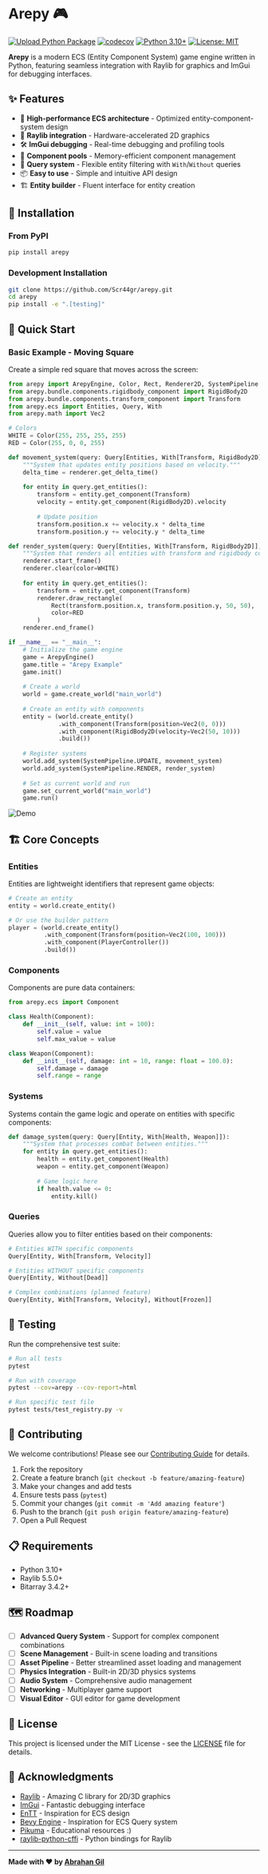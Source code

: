 # Arepy 🎮

[![Upload Python Package](https://github.com/Scr44gr/arepy/actions/workflows/python-publish.yml/badge.svg)](https://github.com/Scr44gr/arepy/actions/workflows/python-publish.yml)
[![codecov](https://codecov.io/gh/Scr44gr/arepy/branch/main/graph/badge.svg)](https://codecov.io/gh/Scr44gr/arepy)
[![Python 3.10+](https://img.shields.io/badge/python-3.10+-blue.svg)](https://www.python.org/downloads/)
[![License: MIT](https://img.shields.io/badge/License-MIT-yellow.svg)](https://opensource.org/licenses/MIT)

**Arepy** is a modern ECS (Entity Component System) game engine written in Python, featuring seamless integration with Raylib for graphics and ImGui for debugging interfaces.

## ✨ Features

- 🚀 **High-performance ECS architecture** - Optimized entity-component-system design
- 🎨 **Raylib integration** - Hardware-accelerated 2D graphics
- 🛠️ **ImGui debugging** - Real-time debugging and profiling tools
- 🔧 **Component pools** - Memory-efficient component management
- 🎯 **Query system** - Flexible entity filtering with `With`/`Without` queries
- 📦 **Easy to use** - Simple and intuitive API design
- 🏗️ **Entity builder** - Fluent interface for entity creation

## 📖 Installation

### From PyPI
```bash
pip install arepy
```

### Development Installation
```bash
git clone https://github.com/Scr44gr/arepy.git
cd arepy
pip install -e ".[testing]"
```

## 🚀 Quick Start

### Basic Example - Moving Square

Create a simple red square that moves across the screen:

```python
from arepy import ArepyEngine, Color, Rect, Renderer2D, SystemPipeline
from arepy.bundle.components.rigidbody_component import RigidBody2D
from arepy.bundle.components.transform_component import Transform
from arepy.ecs import Entities, Query, With
from arepy.math import Vec2

# Colors
WHITE = Color(255, 255, 255, 255)
RED = Color(255, 0, 0, 255)

def movement_system(query: Query[Entities, With[Transform, RigidBody2D]], renderer: Renderer2D):
    """System that updates entity positions based on velocity."""
    delta_time = renderer.get_delta_time()
    
    for entity in query.get_entities():
        transform = entity.get_component(Transform)
        velocity = entity.get_component(RigidBody2D).velocity
        
        # Update position
        transform.position.x += velocity.x * delta_time
        transform.position.y += velocity.y * delta_time

def render_system(query: Query[Entities, With[Transform, RigidBody2D]], renderer: Renderer2D):
    """System that renders all entities with transform and rigidbody components."""
    renderer.start_frame()
    renderer.clear(color=WHITE)
    
    for entity in query.get_entities():
        transform = entity.get_component(Transform)
        renderer.draw_rectangle(
            Rect(transform.position.x, transform.position.y, 50, 50),
            color=RED
        )
    renderer.end_frame()

if __name__ == "__main__":
    # Initialize the game engine
    game = ArepyEngine()
    game.title = "Arepy Example"
    game.init()
    
    # Create a world
    world = game.create_world("main_world")
    
    # Create an entity with components
    entity = (world.create_entity()
              .with_component(Transform(position=Vec2(0, 0)))
              .with_component(RigidBody2D(velocity=Vec2(50, 10)))
              .build())
    
    # Register systems
    world.add_system(SystemPipeline.UPDATE, movement_system)
    world.add_system(SystemPipeline.RENDER, render_system)
    
    # Set as current world and run
    game.set_current_world("main_world")
    game.run()
```

![Demo](https://github.com/user-attachments/assets/c23a6af6-14a0-4afc-b335-7702815a7777)

## 🏗️ Core Concepts

### Entities
Entities are lightweight identifiers that represent game objects:

```python
# Create an entity
entity = world.create_entity()

# Or use the builder pattern
player = (world.create_entity()
          .with_component(Transform(position=Vec2(100, 100)))
          .with_component(PlayerController())
          .build())
```

### Components
Components are pure data containers:

```python
from arepy.ecs import Component

class Health(Component):
    def __init__(self, value: int = 100):
        self.value = value
        self.max_value = value

class Weapon(Component):
    def __init__(self, damage: int = 10, range: float = 100.0):
        self.damage = damage
        self.range = range
```

### Systems
Systems contain the game logic and operate on entities with specific components:

```python
def damage_system(query: Query[Entity, With[Health, Weapon]]):
    """System that processes combat between entities."""
    for entity in query.get_entities():
        health = entity.get_component(Health)
        weapon = entity.get_component(Weapon)
        
        # Game logic here
        if health.value <= 0:
            entity.kill()
```

### Queries
Queries allow you to filter entities based on their components:

```python
# Entities WITH specific components
Query[Entity, With[Transform, Velocity]]

# Entities WITHOUT specific components  
Query[Entity, Without[Dead]]

# Complex combinations (planned feature)
Query[Entity, With[Transform, Velocity], Without[Frozen]]
```

## 🧪 Testing

Run the comprehensive test suite:

```bash
# Run all tests
pytest

# Run with coverage
pytest --cov=arepy --cov-report=html

# Run specific test file
pytest tests/test_registry.py -v
```

## 🤝 Contributing

We welcome contributions! Please see our [Contributing Guide](CONTRIBUTING.md) for details.

1. Fork the repository
2. Create a feature branch (`git checkout -b feature/amazing-feature`)
3. Make your changes and add tests
4. Ensure tests pass (`pytest`)
5. Commit your changes (`git commit -m 'Add amazing feature'`)
6. Push to the branch (`git push origin feature/amazing-feature`)
7. Open a Pull Request

## 📋 Requirements

- Python 3.10+
- Raylib 5.5.0+
- Bitarray 3.4.2+

## 🗺️ Roadmap

- [ ] **Advanced Query System** - Support for complex component combinations
- [ ] **Scene Management** - Built-in scene loading and transitions  
- [ ] **Asset Pipeline** - Better streamlined asset loading and management
- [ ] **Physics Integration** - Built-in 2D/3D physics systems
- [ ] **Audio System** - Comprehensive audio management
- [ ] **Networking** - Multiplayer game support
- [ ] **Visual Editor** - GUI editor for game development

## 📄 License

This project is licensed under the MIT License - see the [LICENSE](LICENSE) file for details.

## 🙏 Acknowledgments

- [Raylib](https://www.raylib.com/) - Amazing C library for 2D/3D graphics
- [ImGui](https://github.com/ocornut/imgui) - Fantastic debugging interface
- [EnTT](https://github.com/skypjack/entt) - Inspiration for ECS design
- [Bevy Engine](https://github.com/bevyengine/bevy) - Inspiration for ECS Query system
- [Pikuma](https://pikuma.com/courses/cpp-2d-game-engine-development) - Educational resources :)
- [raylib-python-cffi](https://github.com/electronstudio/raylib-python-cffi) - Python bindings for Raylib
---

**Made with ❤️ by [Abrahan Gil](https://github.com/Scr44gr)**